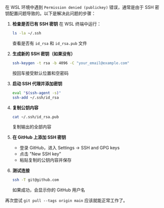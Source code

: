 在 WSL 环境中遇到 `Permission denied (publickey)` 错误，通常是由于 SSH 密钥配置问题导致的。以下是解决此问题的步骤：

1. **检查是否已有 SSH 密钥**
   在 WSL 终端中运行：
   ```bash
   ls -la ~/.ssh
   ```
   查看是否有 `id_rsa` 和 `id_rsa.pub` 文件

2. **生成新的 SSH 密钥（如果没有）**
   ```bash
   ssh-keygen -t rsa -b 4096 -C "your_email@example.com"
   ```
   按回车接受默认位置和空密码

3. **启动 SSH 代理并添加密钥**
   ```bash
   eval "$(ssh-agent -s)"
   ssh-add ~/.ssh/id_rsa
   ```

4. **复制公钥内容**
   ```bash
   cat ~/.ssh/id_rsa.pub
   ```
   复制输出的全部内容

5. **在 GitHub 上添加 SSH 密钥**
   - 登录 GitHub，进入 Settings → SSH and GPG keys
   - 点击 "New SSH key"
   - 粘贴复制的公钥内容并保存

6. **测试连接**
   ```bash
   ssh -T git@github.com
   ```
   如果成功，会显示你的 GitHub 用户名

再次尝试 `git pull --tags origin main` 应该就能正常工作了。